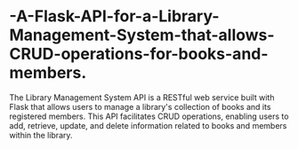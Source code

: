 # -A-Flask-API-for-a-Library-Management-System-that-allows-CRUD-operations-for-books-and-members.
The Library Management System API is a RESTful web service built with Flask that allows users to manage a library's collection of books and its registered members. This API facilitates CRUD operations, enabling users to add, retrieve, update, and delete information related to books and members within the library.

